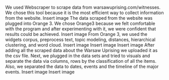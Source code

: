  We used Webscraper to scrape data from warsawuprising.com/witnesses. We chose this tool because it is the most efficient way 
 to collect information from the website. 
Insert image
The data scraped from the website was plugged into Orange 3. We chose Orange3 because we felt comfortable with the program and
after experimenting with it, we were confident that results could be achieved. 
Insert image
From Orange 3, we used the widgets corpus, preprocess text, topic modeling, distances, hierarchical clustering, and word 
cloud.
Insert image
Insert image
Insert image
After adding all the scraped data about the Warsaw Uprising we uploaded it as the csv file. Next, we plugged in the data sets
and tried to visuals and separate the data via columns, rows by the classification of all the items. Also, we separated the 
data to dates, events and the timeline of the major events.
Insert image
Insert image
